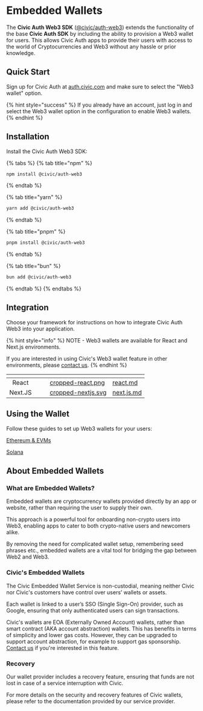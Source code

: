 # Embedded Wallets

The **Civic Auth Web3 SDK** ([@civic/auth-web3](https://www.npmjs.com/package/@civic/auth-web3)) extends the functionality of the base **Civic Auth SDK** by including the ability to provision a Web3 wallet for users. This allows Civic Auth apps to provide their users with access to the world of Cryptocurrencies and Web3 without any hassle or prior knowledge.

## Quick Start

Sign up for Civic Auth at [auth.civic.com](https://auth.civic.com) and make sure to select the "Web3 wallet" option.

{% hint style="success" %}
If you already have an account, just log in and select the Web3 wallet option in the configuration to enable Web3 wallets.
{% endhint %}

## Installation

Install the Civic Auth Web3 SDK:

{% tabs %}
{% tab title="npm" %}
```bash
npm install @civic/auth-web3
```
{% endtab %}

{% tab title="yarn" %}
```bash
yarn add @civic/auth-web3
```
{% endtab %}

{% tab title="pnpm" %}
```bash
pnpm install @civic/auth-web3
```
{% endtab %}

{% tab title="bun" %}
```bash
bun add @civic/auth-web3
```
{% endtab %}
{% endtabs %}

## Integration

Choose your framework for instructions on how to integrate Civic Auth Web3 into your application.

{% hint style="info" %}
NOTE - Web3 wallets are available for React and Next.js environments.

If you are interested in using Civic's Web3 wallet feature in other environments, please [contact us](https://discord.com/invite/MWmhXauJw8/?referrer=home-discord).
{% endhint %}

<table data-view="cards"><thead><tr><th align="center"></th><th data-hidden></th><th data-hidden></th><th data-hidden data-card-cover data-type="files"></th><th data-hidden data-card-target data-type="content-ref"></th></tr></thead><tbody><tr><td align="center">React</td><td></td><td></td><td><a href="../.gitbook/assets/cropped-react.png">cropped-react.png</a></td><td><a href="../integration/react.md">react.md</a></td></tr><tr><td align="center">Next.JS</td><td></td><td></td><td><a href="../.gitbook/assets/cropped-nextjs.svg">cropped-nextjs.svg</a></td><td><a href="../integration/next.js.md">next.js.md</a></td></tr></tbody></table>

## Using the Wallet

Follow these guides to set up Web3 wallets for your users:

[Ethereum & EVMs](ethereum-evm.md)&#x20;

[Solana](solana.md)

## About Embedded Wallets

### **What are Embedded Wallets?**

Embedded wallets are cryptocurrency wallets provided directly by an app or website, rather than requiring the user to supply their own.

This approach is a powerful tool for onboarding non-crypto users into Web3, enabling apps to cater to both crypto-native users and newcomers alike.

By removing the need for complicated wallet setup, remembering seed phrases etc., embedded wallets are a vital tool for bridging the gap between Web2 and Web3.

### **Civic's Embedded Wallets**

The Civic Embedded Wallet Service is non-custodial, meaning neither Civic nor Civic's customers have control over users’ wallets or assets.

Each wallet is linked to a user’s SSO (Single Sign-On) provider, such as Google, ensuring that only authenticated users can sign transactions.

Civic's wallets are EOA (Externally Owned Account) wallets, rather than smart contract (AKA account abstraction) wallets. This has benefits in terms of simplicity and lower gas costs. However, they can be upgraded to support account abstraction, for example to support gas sponsorship. [Contact us](https://discord.com/invite/MWmhXauJw8/?referrer=home-discord) if you're interested in this feature.

### **Recovery**

Our wallet provider includes a recovery feature, ensuring that funds are not lost in case of a service interruption with Civic.

For more details on the security and recovery features of Civic wallets, please refer to the documentation provided by our service provider.
